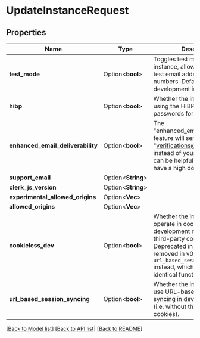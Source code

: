 # UpdateInstanceRequest

## Properties

Name | Type | Description | Notes
------------ | ------------- | ------------- | -------------
**test_mode** | Option<**bool**> | Toggles test mode for this instance, allowing the use of test email addresses and phone numbers. Defaults to true for development instances. | [optional]
**hibp** | Option<**bool**> | Whether the instance should be using the HIBP service to check passwords for breaches | [optional]
**enhanced_email_deliverability** | Option<**bool**> | The \"enhanced_email_deliverability\" feature will send emails from \"verifications@clerk.dev\" instead of your domain. This can be helpful if you do not have a high domain reputation. | [optional]
**support_email** | Option<**String**> |  | [optional]
**clerk_js_version** | Option<**String**> |  | [optional]
**experimental_allowed_origins** | Option<**Vec<String>**> |  | [optional]
**allowed_origins** | Option<**Vec<String>**> |  | [optional]
**cookieless_dev** | Option<**bool**> | Whether the instance should operate in cookieless development mode (i.e. without third-party cookies). Deprecated in v0.3.0: Will be removed in v0.6.0. Please use `url_based_session_syncing` instead, which provides identical functionality. | [optional]
**url_based_session_syncing** | Option<**bool**> | Whether the instance should use URL-based session syncing in development mode (i.e. without third-party cookies). | [optional]

[[Back to Model list]](../README.md#documentation-for-models) [[Back to API list]](../README.md#documentation-for-api-endpoints) [[Back to README]](../README.md)


